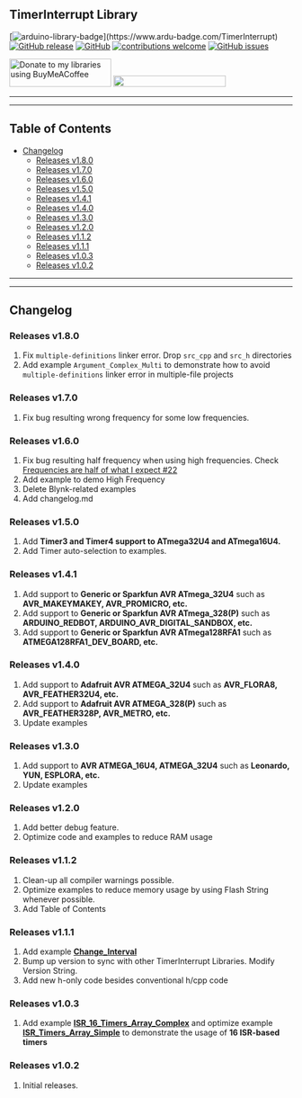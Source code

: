 ## TimerInterrupt Library

[![arduino-library-badge](https://www.ardu-badge.com/badge/TimerInterrupt.svg?)](https://www.ardu-badge.com/TimerInterrupt)
[![GitHub release](https://img.shields.io/github/release/khoih-prog/TimerInterrupt.svg)](https://github.com/khoih-prog/TimerInterrupt/releases)
[![GitHub](https://img.shields.io/github/license/mashape/apistatus.svg)](https://github.com/khoih-prog/TimerInterrupt/blob/master/LICENSE)
[![contributions welcome](https://img.shields.io/badge/contributions-welcome-brightgreen.svg?style=flat)](#Contributing)
[![GitHub issues](https://img.shields.io/github/issues/khoih-prog/TimerInterrupt.svg)](http://github.com/khoih-prog/TimerInterrupt/issues)


<a href="https://www.buymeacoffee.com/khoihprog6" title="Donate to my libraries using BuyMeACoffee"><img src="https://cdn.buymeacoffee.com/buttons/v2/default-yellow.png" alt="Donate to my libraries using BuyMeACoffee" style="height: 50px !important;width: 181px !important;" ></a>
<a href="https://www.buymeacoffee.com/khoihprog6" title="Donate to my libraries using BuyMeACoffee"><img src="https://img.shields.io/badge/buy%20me%20a%20coffee-donate-orange.svg?logo=buy-me-a-coffee&logoColor=FFDD00" style="height: 20px !important;width: 200px !important;" ></a>


---
---

## Table of Contents

* [Changelog](#changelog)
  * [Releases v1.8.0](#releases-v180)
  * [Releases v1.7.0](#releases-v170)
  * [Releases v1.6.0](#releases-v160)
  * [Releases v1.5.0](#releases-v150)
  * [Releases v1.4.1](#releases-v141)
  * [Releases v1.4.0](#releases-v140)
  * [Releases v1.3.0](#releases-v130)
  * [Releases v1.2.0](#releases-v120)
  * [Releases v1.1.2](#releases-v112)
  * [Releases v1.1.1](#releases-v111)
  * [Releases v1.0.3](#releases-v103)
  * [Releases v1.0.2](#releases-v102)

---
---

## Changelog

### Releases v1.8.0

1. Fix `multiple-definitions` linker error. Drop `src_cpp` and `src_h` directories
2. Add example `Argument_Complex_Multi` to demonstrate how to avoid `multiple-definitions` linker error in multiple-file projects

### Releases v1.7.0

1. Fix bug resulting wrong frequency for some low frequencies.

### Releases v1.6.0

1. Fix bug resulting half frequency when using high frequencies. Check [Frequencies are half of what I expect #22](https://github.com/khoih-prog/TimerInterrupt/discussions/22)
2. Add example to demo High Frequency
3. Delete Blynk-related examples
4. Add changelog.md

### Releases v1.5.0

1. Add **Timer3 and Timer4 support to ATmega32U4 and ATmega16U4.** 
2. Add Timer auto-selection to examples.

### Releases v1.4.1

1. Add support to **Generic or Sparkfun AVR ATmega_32U4** such as **AVR_MAKEYMAKEY, AVR_PROMICRO, etc.**
2. Add support to **Generic or Sparkfun AVR ATmega_328(P)** such as **ARDUINO_REDBOT, ARDUINO_AVR_DIGITAL_SANDBOX, etc.**
3. Add support to **Generic or Sparkfun AVR ATmega128RFA1** such as **ATMEGA128RFA1_DEV_BOARD, etc.**

### Releases v1.4.0

1. Add support to **Adafruit AVR ATMEGA_32U4** such as **AVR_FLORA8, AVR_FEATHER32U4, etc.**
2. Add support to **Adafruit AVR ATMEGA_328(P)** such as **AVR_FEATHER328P, AVR_METRO, etc.**
3. Update examples

### Releases v1.3.0

1. Add support to **AVR ATMEGA_16U4, ATMEGA_32U4** such as **Leonardo, YUN, ESPLORA, etc.**
2. Update examples

### Releases v1.2.0

1. Add better debug feature.
2. Optimize code and examples to reduce RAM usage


### Releases v1.1.2

1. Clean-up all compiler warnings possible.
2. Optimize examples to reduce memory usage by using Flash String whenever possible.
3. Add Table of Contents

### Releases v1.1.1

1. Add example [**Change_Interval**](examples/Change_Interval)
2. Bump up version to sync with other TimerInterrupt Libraries. Modify Version String.
3. Add new h-only code besides conventional h/cpp code

### Releases v1.0.3

1. Add example [**ISR_16_Timers_Array_Complex**](examples/ISR_16_Timers_Array_Complex) and optimize example [**ISR_Timers_Array_Simple**](examples/ISR_Timers_Array_Simple) to demonstrate the usage of **16 ISR-based timers**

### Releases v1.0.2

1. Initial releases.


